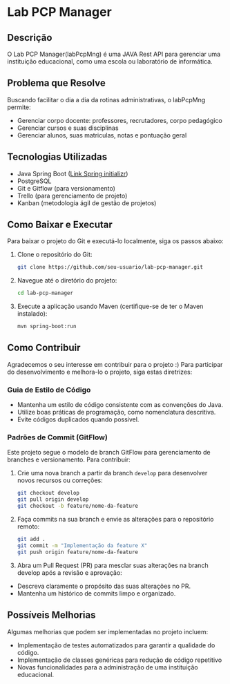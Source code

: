 # Lab PCP Manager

## Descrição
O Lab PCP Manager(labPcpMng) é uma JAVA Rest API para gerenciar uma instituição educacional, como uma escola ou laboratório de informática.

## Problema que Resolve
Buscando facilitar o dia a dia da rotinas administrativas, o labPcpMng permite:  

- Gerenciar corpo docente: professores, recrutadores, corpo pedagógico 
- Gerenciar cursos e suas disciplinas
- Gerenciar alunos, suas matriculas, notas e pontuação geral

## Tecnologias Utilizadas
- Java Spring Boot ([Link Spring initializr](https://start.spring.io/#!type=maven-project&language=java&platformVersion=3.2.5&packaging=jar&jvmVersion=17&groupId=br.com.fullstackedu&artifactId=labpcp&name=labpcp&description=Demo%20project%20for%20Spring%20Boot&packageName=br.com.fullstackedu.labpcp&dependencies=data-jpa,oauth2-resource-server,security,web,lombok,devtools,postgresql,validation))
- PostgreSQL
- Git e Gitflow (para versionamento)
- Trello (para gerenciamento de projeto)
- Kanban (metodologia ágil de gestão de projetos)

## Como Baixar e Executar
Para baixar o projeto do Git e executá-lo localmente, siga os passos abaixo:

1. Clone o repositório do Git:
   ```bash
   git clone https://github.com/seu-usuario/lab-pcp-manager.git
2. Navegue até o diretório do projeto:   
    ```bash
    cd lab-pcp-manager
3. Execute a aplicação usando Maven (certifique-se de ter o Maven instalado):
    ```bash
    mvn spring-boot:run

## Como Contribuir

Agradecemos o seu interesse em contribuir para o projeto :) 
Para participar do desenvolvimento e melhora-lo o projeto, siga estas diretrizes:

### Guia de Estilo de Código

- Mantenha um estilo de código consistente com as convenções do Java.
- Utilize boas práticas de programação, como nomenclatura descritiva.
- Evite códigos duplicados quando possivel.

### Padrões de Commit (GitFlow)

Este projeto segue o modelo de branch GitFlow para gerenciamento de branches e versionamento. Para contribuir:

1. Crie uma nova branch a partir da branch `develop` para desenvolver novos recursos ou correções:
   ```bash
   git checkout develop
   git pull origin develop
   git checkout -b feature/nome-da-feature

2. Faça commits na sua branch e envie as alterações para o repositório remoto:
    ```bash
    git add .
    git commit -m "Implementação da feature X"
    git push origin feature/nome-da-feature
 
3. Abra um Pull Request (PR) para mesclar suas alterações na branch develop após a revisão e aprovação:
- Descreva claramente o propósito das suas alterações no PR.
- Mantenha um histórico de commits limpo e organizado.

## Possíveis Melhorias
Algumas melhorias que podem ser implementadas no projeto incluem:

- Implementação de testes automatizados para garantir a qualidade do código.
- Implementação de classes genéricas para redução de código repetitivo
- Novas funcionalidades para a administração de uma instituição educacional.